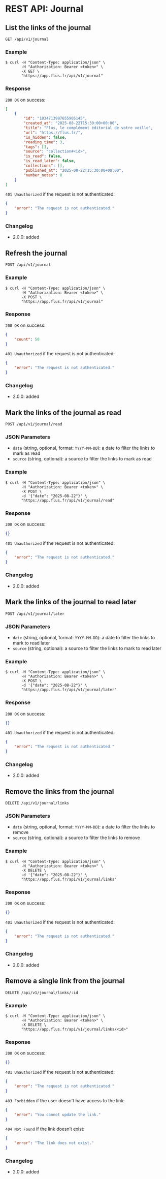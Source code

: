 # REST API: Journal

## List the links of the journal

```http
GET /api/v1/journal
```

### Example

```console
$ curl -H "Content-Type: application/json" \
       -H "Authorization: Bearer <token>" \
       -X GET \
       "https://app.flus.fr/api/v1/journal"
```

### Response

`200 OK` on success:

```json
[
    {
        "id": "1834713987655905145",
        "created_at": "2025-08-22T15:30:00+00:00",
        "title": "Flus, le complément éditorial de votre veille",
        "url": "https://flus.fr/",
        "is_hidden": false,
        "reading_time": 3,
        "tags": [],
        "source": "collection#<id>",
        "is_read": false,
        "is_read_later": false,
        "collections": [],
        "published_at": "2025-08-22T15:30:00+00:00",
        "number_notes": 0
    }
]
```

`401 Unauthorized` if the request is not authenticated:

```json
{
    "error": "The request is not authenticated."
}
```

### Changelog

- 2.0.0: added

## Refresh the journal

```http
POST /api/v1/journal
```

### Example

```console
$ curl -H "Content-Type: application/json" \
       -H "Authorization: Bearer <token>" \
       -X POST \
       "https://app.flus.fr/api/v1/journal"
```

### Response

`200 OK` on success:

```json
{
    "count": 50
}
```

`401 Unauthorized` if the request is not authenticated:

```json
{
    "error": "The request is not authenticated."
}
```

### Changelog

- 2.0.0: added

## Mark the links of the journal as read

```http
POST /api/v1/journal/read
```

### JSON Parameters

- `date` (string, optional, format: `YYYY-MM-DD`): a date to filter the links to mark as read
- `source` (string, optional): a source to filter the links to mark as read

### Example

```console
$ curl -H "Content-Type: application/json" \
       -H "Authorization: Bearer <token>" \
       -X POST \
       -d '{"date": "2025-08-22"}' \
       "https://app.flus.fr/api/v1/journal/read"
```

### Response

`200 OK` on success:

```json
{}
```

`401 Unauthorized` if the request is not authenticated:

```json
{
    "error": "The request is not authenticated."
}
```

### Changelog

- 2.0.0: added

## Mark the links of the journal to read later

```http
POST /api/v1/journal/later
```

### JSON Parameters

- `date` (string, optional, format: `YYYY-MM-DD`): a date to filter the links to mark to read later
- `source` (string, optional): a source to filter the links to mark to read later

### Example

```console
$ curl -H "Content-Type: application/json" \
       -H "Authorization: Bearer <token>" \
       -X POST \
       -d '{"date": "2025-08-22"}' \
       "https://app.flus.fr/api/v1/journal/later"
```

### Response

`200 OK` on success:

```json
{}
```

`401 Unauthorized` if the request is not authenticated:

```json
{
    "error": "The request is not authenticated."
}
```

### Changelog

- 2.0.0: added

## Remove the links from the journal

```http
DELETE /api/v1/journal/links
```

### JSON Parameters

- `date` (string, optional, format: `YYYY-MM-DD`): a date to filter the links to remove
- `source` (string, optional): a source to filter the links to remove

### Example

```console
$ curl -H "Content-Type: application/json" \
       -H "Authorization: Bearer <token>" \
       -X DELETE \
       -d '{"date": "2025-08-22"}' \
       "https://app.flus.fr/api/v1/journal/links"
```

### Response

`200 OK` on success:

```json
{}
```

`401 Unauthorized` if the request is not authenticated:

```json
{
    "error": "The request is not authenticated."
}
```

### Changelog

- 2.0.0: added

## Remove a single link from the journal

```http
DELETE /api/v1/journal/links/:id
```

### Example

```console
$ curl -H "Content-Type: application/json" \
       -H "Authorization: Bearer <token>" \
       -X DELETE \
       "https://app.flus.fr/api/v1/journal/links/<id>"
```

### Response

`200 OK` on success:

```json
{}
```

`401 Unauthorized` if the request is not authenticated:

```json
{
    "error": "The request is not authenticated."
}
```

`403 Forbidden` if the user doesn't have access to the link:

```json
{
    "error": "You cannot update the link."
}
```

`404 Not Found` if the link doesn’t exist:

```json
{
    "error": "The link does not exist."
}
```

### Changelog

- 2.0.0: added
